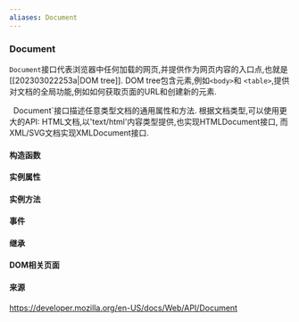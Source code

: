 ```yaml
---
aliases: Document
---
```


### Document

`Document`接口代表浏览器中任何加载的网页,并提供作为网页内容的入口点,也就是[[202303022253a|DOM tree]]. DOM tree包含元素,例如`<body>`和 `<table>`,提供对文档的全局功能,例如如何获取页面的URL和创建新的元素.

`
`Document`接口描述任意类型文档的通用属性和方法. 根据文档类型,可以使用更大的API: HTML文档,以'text/html'内容类型提供,也实现HTMLDocument接口, 而XML/SVG文档实现XMLDocument接口.


#### 构造函数


#### 实例属性


#### 实例方法

#### 事件


#### 继承


#### DOM相关页面



#### 来源
https://developer.mozilla.org/en-US/docs/Web/API/Document
